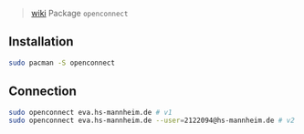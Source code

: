 > [wiki](https://wiki.archlinux.org/title/OpenConnect)
> Package `openconnect`

## Installation
```bash
sudo pacman -S openconnect
```

## Connection
```bash
sudo openconnect eva.hs-mannheim.de # v1
sudo openconnect eva.hs-mannheim.de --user=2122094@hs-mannheim.de # v2
```
